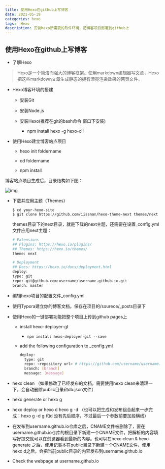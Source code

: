```yaml
---
title: 使用Hexo在github上写博客
date: 2021-05-19
categories: hexo
tags:  Hexo
description: 安装hexo所需要的软件环境，把博客项目部署到github上
---
```


## 使用Hexo在github上写博客

* 了解Hexo

> Hexo是一个简洁而强大的博客框架。使用markdown编辑器写文章，Hexo把这些markdown文章生成静态的拥有漂亮渲染效果的网页文件。

* Hexo博客环境的搭建

  * 安装Git

  * 安装Node.js

  * 安装Hexo(推荐在git的bash命令 窗口下安装)

    * npm install hexo  -g hexo-cli

      

* 使用Hexo建立博客站点项目

  * hexo init   foldername

  * cd   foldername

  * npm install

    

 博客站点项目生成后，目录结构如下图：

![img](https://www.xianshansky.top/img/hexo/configfile.jpg)

* 下载并应用主题（Themes）

  ```
  $ cd your-hexo-site
  $ git clone https://github.com/iissnan/hexo-theme-next themes/next
  ```

  themes目录下的next目录，就是下载的next主题，还需要在设置_config.yml文件应用next主题：

  ```bash
  # Extensions
  ## Plugins: https://hexo.io/plugins/
  ## Themes: https://hexo.io/themes/
  theme: next
  
  # Deployment
  ## Docs: https://hexo.io/docs/deployment.html
  deploy:
  type: git
  repo: git@github.com:username/username.github.io.git
  branch: master
  ```

  

* 编辑hexo项目的配置文件_config.yml

* 使用Typora建立你的博客文档，保存在项目的/sourece/_posts目录下

* 使用Hexo的一键部署功能把整个项目上传到github pages上

  * install hexo-deployer-gt

    * ```
      npm install hexo-deployer-git --save
      ```

  * add the following configuration to _config.yml

    ```bash
    deploy:
      type: git
      repo: <repository url> # https://github.com/username/username.github.io
      branch: [branch]
      message: [message]
    ```
  
* hexo clean  （如果修改了已经发布的文档，需要使用hexo clean来清理一下，会自动删除public目录和db.json文件） 
  
* hexo generate   or hexo g 
  
*  hexo deploy     or hexo d      hexo g -d   （也可以把生成和发布组合起来一步完成：hexo g -d   g  和d  没有先后顺序，不过最后一个参数前要加段横线）
  
*  在发布到username.github.io仓库之后，CNAME文件被删除了，要在username.github.io仓库的根目录下新建一个CNAME文件，把解析的内容填写好提交就可以在浏览器看到最新的内容。也可以在hexo  clean & hexo generate 之后，使用记事本在public目录下新建一个CNAME文件，使用hexo d之后，会把当前public目录的内容发布到username.github.io
  
* Check the webpage at username.github.io

​       